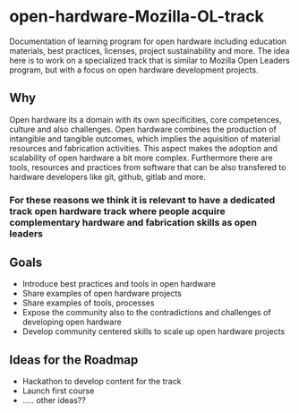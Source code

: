 # open-hardware-Mozilla-OL-track
Documentation of learning program for open hardware including education materials, best practices, licenses, project sustainability and more. The idea here is to work on a specialized track that is similar to Mozilla Open Leaders program, but with a focus on open hardware development projects.

## Why
Open hardware its a domain with its own specificities, core competences, culture and also challenges. Open hardware combines the production of intangible and tangible outcomes, which implies the aquisition of material resources and fabrication activities. This aspect makes the adoption and scalability of open hardware a bit more complex. Furthermore there are tools, resources and practices from software that can be also transfered to hardware developers like git, github, gitlab and more.

### For these reasons we think it is relevant to have a dedicated track open hardware track where people acquire complementary hardware and fabrication skills as open leaders

## Goals 
- Introduce best practices and tools in open hardware
- Share examples of open hardware projects
- Share examples of tools, processes
- Expose the community also to the contradictions and challenges of developing open hardware
- Develop community centered skills to scale up open hardware projects

## Ideas for the Roadmap
- Hackathon to develop content for the track
- Launch first course
- ..... other ideas??
